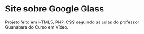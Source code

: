 # Site sobre Google Glass
Projeto feito em HTML5, PHP, CSS seguindo as aulas do professor Guanabara do Curso em Vídeo.
